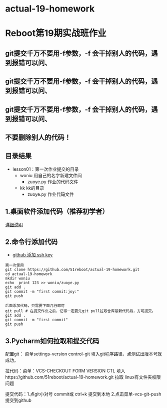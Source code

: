 # actual-19-homework
# Reboot第19期实战班作业

## git提交千万不要用-f参数，-f 会干掉别人的代码，遇到报错可以问、
## git提交千万不要用-f参数，-f 会干掉别人的代码，遇到报错可以问、
## git提交千万不要用-f参数，-f 会干掉别人的代码，遇到报错可以问、

## 不要删除别人的代码！


## 目录结果

* lesson01：第一次作业提交的目录
    - woniu 用自己的名字新建文件间
        + zuoye.py 作业的代码文件
    - kk kk的目录
        + zuoye.py 作业代码文件


## 1.桌面软件添加代码（推荐初学者）


[详细说明](https://github.com/shengxinjing/my_blog/issues/4)



## 2.命令行添加代码

* [github 添加 ssh key](https://gist.github.com/yisibl/8019693)

```
第一次使用
git clone https://github.com/51reboot/actual-19-homework.git
cd actual-19-homework
mkdir woniu
echo  print 123 >> woniu/zuoye.py
git add .
git commit -m "first commit:joy:"
git push

后面添加代码，只需要下面几行即可
git pull # 在提交作业之前，记得一定要先git pull拉取仓库最新代码后，方可提交。
git add .
git commit -m "first commit"
git push 
```
## 3.Pycharm如何拉取和提交代码
配置git： 菜单settings-version control-git 填入git程序路径，点测试出版本号就成功。

拉代码：菜单：VCS-CHECKOUT FORM VERSION CTL 填入https://github.com/51reboot/actual-19-homework.git 拉取  linux有文件夹权限问题

提交代码：1.点git小对号 commit或 ctrl+k 提交到本地  2.点击菜单-vcs-git-push 提交到github

